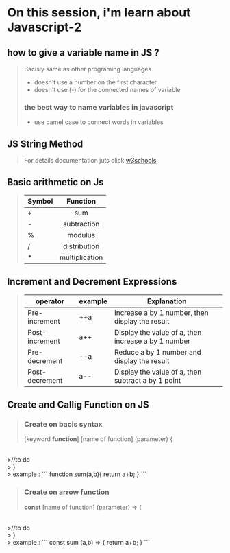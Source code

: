 # On this session, i'm learn about Javascript-2

## how to give a variable name in JS ?
> Bacisly same as other programing languages
> - doesn't use a number on the first character
> - doesn't use (-) for the connected names of variable
> ### the best way to name variables in javascript 
>  - use camel case to connect words in variables

## JS String Method
> For details documentation juts click [w3schools](https://www.w3schools.com/js/js_string_methods.asp)


## Basic arithmetic on Js
> | Symbol                | Function      | 
> | -------------         |:-------------:| 
> | +                     | sum                | 
> | -                     | subtraction        |   
> | %                     | modulus            | 
> | /                     | distribution       | 
> | *                     | multiplication     | 

## Increment and Decrement Expressions
>|  operator |example |  Explanation|   
>|-----------|--------|------------|
>|Pre-increment       | ++a        |  Increase a by 1 number, then display the result        |   
>|Post-increment      |a++         | Display the value of a, then increase a by 1 number     |   
>|Pre-decrement       |--a         | Reduce a by 1 number and display the result             |   
>|Post-decrement      |a--         | Display the value of a, then subtract a by 1 point      |  

## Create and Callig Function on JS
> ### Create on bacis syntax
>[keyword **function**] [name of function] (parameter) {
<br>
>//to do
<br>
> }
<br>
> example :
```
 function sum(a,b){
    return a+b;
 }
 ```

> ### Create on arrow function
> **const** [name of function] (parameter) => {
<br>
>//to do
<br>
> }
<br>
> example :
```
const sum (a,b) => {
    return a+b;
}
 ```